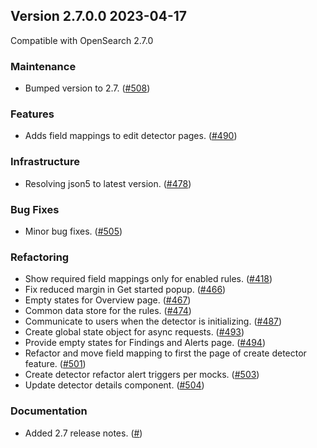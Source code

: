 ## Version 2.7.0.0 2023-04-17

Compatible with OpenSearch 2.7.0

### Maintenance
* Bumped version to 2.7. ([#508](https://github.com/opensearch-project/security-analytics-dashboards-plugin/pull/508))

### Features
* Adds field mappings to edit detector pages. ([#490](https://github.com/opensearch-project/security-analytics-dashboards-plugin/pull/490))

### Infrastructure
* Resolving json5 to latest version. ([#478](https://github.com/opensearch-project/security-analytics-dashboards-plugin/pull/478))

### Bug Fixes
* Minor bug fixes. ([#505](https://github.com/opensearch-project/security-analytics-dashboards-plugin/pull/505))

### Refactoring
* Show required field mappings only for enabled rules. ([#418](https://github.com/opensearch-project/security-analytics-dashboards-plugin/pull/418))
* Fix reduced margin in Get started popup. ([#466](https://github.com/opensearch-project/security-analytics-dashboards-plugin/pull/466))
* Empty states for Overview page. ([#467](https://github.com/opensearch-project/security-analytics-dashboards-plugin/pull/467))
* Common data store for the rules. ([#474](https://github.com/opensearch-project/security-analytics-dashboards-plugin/pull/474))
* Communicate to users when the detector is initializing. ([#487](https://github.com/opensearch-project/security-analytics-dashboards-plugin/pull/487))
* Create global state object for async requests. ([#493](https://github.com/opensearch-project/security-analytics-dashboards-plugin/pull/493))
* Provide empty states for Findings and Alerts page. ([#494](https://github.com/opensearch-project/security-analytics-dashboards-plugin/pull/494))
* Refactor and move field mapping to first the page of create detector feature. ([#501](https://github.com/opensearch-project/security-analytics-dashboards-plugin/pull/501))
* Create detector refactor alert triggers per mocks. ([#503](https://github.com/opensearch-project/security-analytics-dashboards-plugin/pull/503))
* Update detector details component. ([#504](https://github.com/opensearch-project/security-analytics-dashboards-plugin/pull/504))

### Documentation
* Added 2.7 release notes. ([#]())